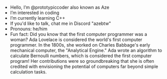 -  Hello, I’m @prototypiccoder also known as Aze
-  I’m interested in coding
- I’m currently learning C++
- If you'd like to talk, chat me in Discord "azebtw"
-  Pronouns: he/him
-  Fun fact: Did you know that the first computer programmer was a woman?
 Ada Lovelace is considered the world's first computer programmer. In the 1800s, she worked on Charles Babbage's early mechanical computer,
 the "Analytical Engine." Ada wrote an algorithm to calculate Bernoulli numbers,
 which is considered the first computer program!
 Her contributions were so groundbreaking that she is often credited with envisioning the potential of computers far beyond simple calculation tasks.

<!---
prototypiccoder/prototypiccoder is a ✨ special ✨ repository because its `README.md` (this file) appears on your GitHub profile.
You can click the Preview link to take a look at your changes.
--->
